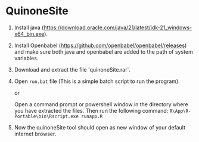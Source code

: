 # QuinoneSite

1. Install java (https://download.oracle.com/java/21/latest/jdk-21_windows-x64_bin.exe).

2. Install Openbabel (https://github.com/openbabel/openbabel/releases) and make sure both java and openbabel are added to the path of system variables.

3. Download and extract the file 'quinoneSite.rar`.

4. Open `run.bat` file (This is a simple batch script to run the program).

   or 

   Open a command prompt or powershell window in the directory where you have extracted the files.
   Then run the following command: 
   `R\App\R-Portable\bin\Rscript.exe runapp.R`

5. Now the quinoneSite tool should open as new window of your default internet browser.
